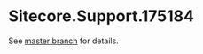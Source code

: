 # Sitecore.Support.175184

See [master branch](https://github.com/sitecoresupport/Sitecore.Support.175184) for details.